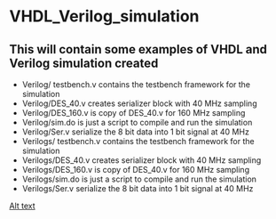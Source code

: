 # VHDL_Verilog_simulation
## This will contain some examples of VHDL and Verilog simulation created

<ul>
<li>Verilog/ testbench.v contains the testbench framework for the simulation  
<li> Verilog/DES_40.v creates serializer block with 40 MHz sampling
<li> Verilog/DES_160.v is copy of DES_40.v for 160 MHz sampling 
<li> Verilog/sim.do is just a script to compile and run the simulation 
<li> Verilog/Ser.v serialize the 8 bit data into 1 bit signal at 40 MHz


<li>Verilogs/ testbench.v contains the testbench framework for the simulation
<li> Verilogs/DES_40.v creates serializer block with 40 MHz sampling
<li> Verilogs/DES_160.v is copy of DES_40.v for 160 MHz sampling
<li> Verilogs/sim.do is just a script to compile and run the simulation
<li> Verilogs/Ser.v serialize the 8 bit data into 1 bit signal at 40 MHz
 

</ul>


[Alt text](images/phase_detect_v1.png)
